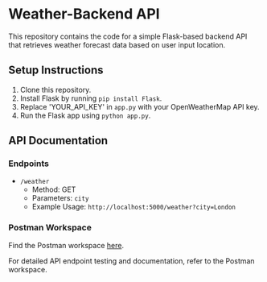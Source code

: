 # Weather-Backend API

This repository contains the code for a simple Flask-based backend API that retrieves weather forecast data based on user input location.

## Setup Instructions

1. Clone this repository.
2. Install Flask by running `pip install Flask`.
3. Replace 'YOUR_API_KEY' in `app.py` with your OpenWeatherMap API key.
4. Run the Flask app using `python app.py`.

## API Documentation

### Endpoints

- `/weather`
    - Method: GET
    - Parameters: `city`
    - Example Usage: `http://localhost:5000/weather?city=London`

### Postman Workspace
Find the Postman workspace [here](https://web.postman.co/workspace/bfa9bed4-5d5f-4c60-88ef-d600590350cf/documentation/31416772-70e29ce5-5da8-4801-8f2c-1299b7569a35).

For detailed API endpoint testing and documentation, refer to the Postman workspace.

